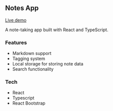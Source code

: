 ## Notes App

[Live demo](https://notes-app-beta-ten.vercel.app/)

A note-taking app built with React and TypeScript.

### Features

- Markdown support
- Tagging system
- Local storage for storing note data
- Search functionality

### Tech

- React
- Typescript
- React Bootstrap
